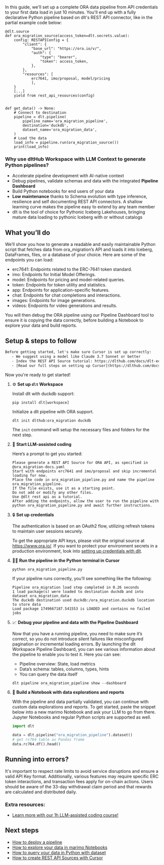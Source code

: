 In this guide, we'll set up a complete ORA data pipeline from API credentials to your first data load in just 10 minutes. You'll end up with a fully declarative Python pipeline based on dlt's REST API connector, like in the partial example code below:

```python-outcome
@dlt.source
def ora_migration_source(access_token=dlt.secrets.value):
    config: RESTAPIConfig = {
        "client": {
            "base_url": "https://ora.io/v/",
            "auth": {
                "type": "bearer",
                "token": access_token,
            },
        },
        "resources": [
            erc7641, imo/proposal, model/pricing
            ],
    }
    [...]
    yield from rest_api_resources(config)


def get_data() -> None:
    # Connect to destination
    pipeline = dlt.pipeline(
        pipeline_name='ora_migration_pipeline',
        destination='duckdb',
        dataset_name='ora_migration_data', 
    )
    # Load the data
    load_info = pipeline.run(ora_migration_source())
    print(load_info) 
```

### Why use dltHub Workspace with LLM Context to generate Python pipelines?

- Accelerate pipeline development with AI-native context
- Debug pipelines, validate schemas and data with the integrated **Pipeline Dashboard**
- Build Python notebooks for end users of your data
- **Low maintenance** thanks to Schema evolution with type inference, resilience and self documenting REST API connectors. A shallow learning curve makes the pipeline easy to extend by any team member
- dlt is the tool of choice for Pythonic Iceberg Lakehouses, bringing mature data loading to pythonic Iceberg with or without catalogs

## What you’ll do

We’ll show you how to generate a readable and easily maintainable Python script that fetches data from ora_migration’s API and loads it into Iceberg, DataFrames, files, or a database of your choice. Here are some of the endpoints you can load:

- erc7641: Endpoints related to the ERC-7641 token standard.
- imo: Endpoints for Initial Model Offerings.
- model: Endpoints for pricing and model-related queries.
- token: Endpoints for token utility and statistics.
- app: Endpoints for application-specific features.
- chat: Endpoints for chat completions and interactions.
- images: Endpoints for image generations.
- videos: Endpoints for video generations and results.

You will then debug the ORA pipeline using our Pipeline Dashboard tool to ensure it is copying the data correctly, before building a Notebook to explore your data and build reports.

## Setup & steps to follow

```default
Before getting started, let's make sure Cursor is set up correctly:
   - We suggest using a model like Claude 3.7 Sonnet or better
   - Index the REST API Source tutorial: https://dlthub.com/docs/dlt-ecosystem/verified-sources/rest_api/ and add it to context as **@dlt rest api**
   - [Read our full steps on setting up Cursor](https://dlthub.com/docs/dlt-ecosystem/llm-tooling/cursor-restapi#23-configuring-cursor-with-documentation)
```

Now you're ready to get started!

1. ⚙️ **Set up `dlt` Workspace**
    
    Install dlt with duckdb support:
    ```shell
    pip install dlt[workspace]
    ```

    Initialize a dlt pipeline with ORA support.
    ```shell
    dlt init dlthub:ora_migration duckdb
    ```

    The `init` command will setup the necessary files and folders for the next step.
    
2. 🤠 **Start LLM-assisted coding**
    
    Here’s a prompt to get you started:
    
    ```prompt
    Please generate a REST API Source for ORA API, as specified in @ora_migration-docs.yaml 
    Start with endpoints erc7641 and imo/proposal and skip incremental loading for now. 
    Place the code in ora_migration_pipeline.py and name the pipeline ora_migration_pipeline. 
    If the file exists, use it as a starting point. 
    Do not add or modify any other files. 
    Use @dlt rest api as a tutorial. 
    After adding the endpoints, allow the user to run the pipeline with python ora_migration_pipeline.py and await further instructions.
    ```

    
3. 🔒 **Set up credentials** 
    
    The authentication is based on an OAuth2 flow, utilizing refresh tokens to maintain user sessions securely.
    
    To get the appropriate API keys, please visit the original source at https://www.ora.io/.
    If you want to protect your environment secrets in a production environment, look into [setting up credentials with dlt](https://dlthub.com/docs/walkthroughs/add_credentials).
    
4. 🏃‍♀️ **Run the pipeline in the Python terminal in Cursor**
    
    ```shell
    python ora_migration_pipeline.py
    ```
    
    If your pipeline runs correctly, you’ll see something like the following:
    
    ```shell
    Pipeline ora_migration load step completed in 0.26 seconds
    1 load package(s) were loaded to destination duckdb and into dataset ora_migration_data
    The duckdb destination used duckdb:/ora_migration.duckdb location to store data
    Load package 1749667187.541553 is LOADED and contains no failed jobs
    ```
    
5. 📈 **Debug your pipeline and data with the Pipeline Dashboard**

    Now that you have a running pipeline, you need to make sure it’s correct, so you do not introduce silent failures like misconfigured pagination or incremental loading errors. By launching the dlt Workspace Pipeline Dashboard, you can see various information about the pipeline to enable you to test it. Here you can see:
    - Pipeline overview: State, load metrics
    - Data’s schema: tables, columns, types, hints
    - You can query the data itself
    
    ```shell
    dlt pipeline ora_migration_pipeline show --dashboard
    ```
    
6. 🐍 **Build a Notebook with data explorations and reports**

    With the pipeline and data partially validated, you can continue with custom data explorations and reports. To get started, paste the snippet below into a new marimo Notebook and ask your LLM to go from there. Jupyter Notebooks and regular Python scripts are supported as well.

    
    ```python
    import dlt

   data = dlt.pipeline("ora_migration_pipeline").dataset()
   # get rc764 table as Pandas frame
   data.rc764.df().head()
    ```

## Running into errors?

It's important to respect rate limits to avoid service disruptions and ensure a valid API Key format. Additionally, various features may require specific ERC token interactions, and transaction fees apply for on-chain actions. Users should be aware of the 33-day withdrawal claim period and that rewards are calculated and distributed daily.

### Extra resources:

- [Learn more with our 1h LLM-assisted coding course!](https://www.youtube.com/watch?v=GGid70rnJuM)

## Next steps

- [How to deploy a pipeline](https://dlthub.com/docs/walkthroughs/deploy-a-pipeline)
- [How to explore your data in marimo Notebooks](https://dlthub.com/docs/general-usage/dataset-access/marimo)
- [How to query your data in Python with dataset](https://dlthub.com/docs/general-usage/dataset-access/dataset)
- [How to create REST API Sources with Cursor](https://dlthub.com/docs/dlt-ecosystem/llm-tooling/cursor-restapi)